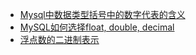 * [Mysql中数据类型括号中的数字代表的含义](https://www.cnblogs.com/loren-Yang/p/7512258.html)
* [MySQL如何选择float, double, decimal](http://yongxiong.leanote.com/post/mysql_float_double_decimal)
* [浮点数的二进制表示](http://www.ruanyifeng.com/blog/2010/06/ieee_floating-point_representation.html)